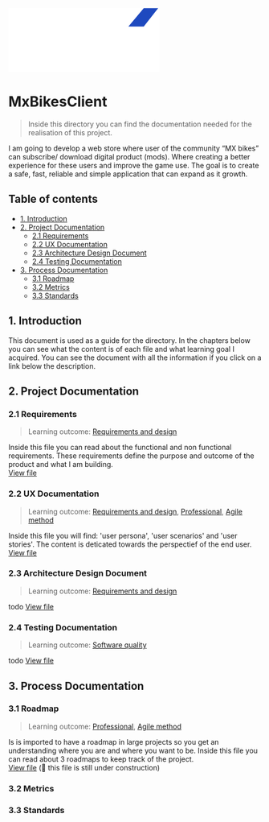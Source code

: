 ![MxBikesClient_Logo](../utils/MxBikesClient_Logo.png)
# MxBikesClient
> Inside this directory you can find the documentation needed for the realisation of this project.

I am going to develop a web store where user of the community “MX bikes” can subscribe/ download digital product (mods). Where creating a better experience for these users and improve the game use. The goal is to create a safe, fast, reliable and simple application that can expand as it growth.


## Table of contents
- [1. Introduction](#1-introduction)
- [2. Project Documentation](#2-Project-Documentation)
  - [2.1 Requirements](#21-Requirements)
  - [2.2 UX Documentation](#22-UX-Documentation)
  - [2.3 Architecture Design Document](#23-Architecture-Design-Document)
  - [2.4 Testing Documentation](#24-Testing-Documentation)
- [3. Process Documentation](#3-Process-Documentation)
  - [3.1 Roadmap](#31-Roadmap)
  - [3.2 Metrics](#32-Metrics)
  - [3.3 Standards](#33-Standards)

##  1. Introduction
This document is used as a guide for the directory. In the chapters below you can see what the content is of each file and what learning goal I acquired. You can see the document with all the information if you click on a link below the description.


## 2. Project Documentation


### 2.1 Requirements 
> Learning outcome: [Requirements and design](/learningOutcomes.md#6-Requirements-and-design)

Inside this file you can read about the functional and non functional requirements. These requirements define the purpose and outcome of the product and what I am building.    
[View file](./requirements.md)

### 2.2 UX Documentation
> Learning outcome: [Requirements and design](/learningOutcomes.md#6-Requirements-and-design), [Professional](/learningOutcomes.md#8-Professional), [Agile method](/learningOutcomes.md#3-Agile-method)

Inside this file you will find: 'user persona', 'user scenarios' and 'user stories'. The content is deticated towards the perspectief of the end user.     
[View file](./uxDocumentation.md)


### 2.3 Architecture Design Document
> Learning outcome: [Requirements and design](/learningOutcomes.md#6-Requirements-and-design)

todo
[View file](./architectureDesignDocument.md)

### 2.4 Testing Documentation
> Learning outcome: [Software quality](/learningOutcomes.md#4-Software-quality)

todo
[View file](./testingDocumentation.md)








## 3. Process Documentation

### 3.1 Roadmap
> Learning outcome: [Professional](/learningOutcomes.md#8-Professional), [Agile method](/learningOutcomes.md#3-Agile-method)

Is is imported to have a roadmap in large projects so you get an understanding where you are and where you want to be. Inside this file you can read about 3 roadmaps to keep track of the project.   
[View file](./roadmap.md) (🚧 this file is still under construction)

### 3.2 Metrics

### 3.3 Standards
